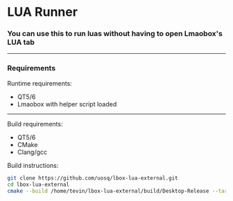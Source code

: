 # LUA Runner

### You can use this to run luas without having to open Lmaobox's LUA tab

---

### Requirements

Runtime requirements:

+ QT5/6
+ Lmaobox with helper script loaded

---

Build requirements:
+ QT5/6
+ CMake
+ Clang/gcc

Build instructions:

```sh
git clone https://github.com/uosq/lbox-lua-external.git
cd lbox-lua-external
cmake --build /home/tevin/lbox-lua-external/build/Desktop-Release --target all
```

